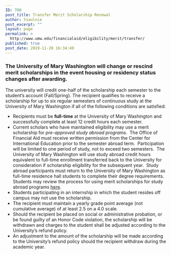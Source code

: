 ```yaml
---
ID: 700
post_title: Transfer Merit Scholarship Renewal
author: tsaulnie
post_excerpt: ""
layout: page
permalink: >
  http://www.umw.edu/financialaid/eligibility/merit/transfer/
published: true
post_date: 2019-11-20 16:34:49
---
```

<h3><strong>The University of Mary Washington will change or rescind merit scholarships in the event housing or residency status changes after awarding</strong><strong>.</strong></h3>
The university will credit one-half of the scholarship each semester to the student’s account (Fall/Spring). The recipient qualifies to receive a scholarship for up to six regular semesters of continuous study at the University of Mary Washington if all of the following conditions are satisfied:
<ul>
 	<li>Recipients must be <strong>full-time</strong> at the University of Mary Washington and successfully complete at least 12 credit hours each semester.</li>
 	<li>Current scholars who have maintained eligibility may use a merit scholarship for <em>pre-approved study abroad programs</em>.  The Office of Financial Aid must receive written permission from the Center for International Education prior to the semester abroad term.  Participation will be limited to one period of study, not to exceed two semesters.  The University of Mary Washington will use study abroad credit hours equivalent to full-time enrollment transferred back to the University for consideration if scholarship eligibility for the subsequent year.  Study abroad participants must return to the University of Mary Washington as full-time residence hall students to complete their degree requirements. Students may review the process for using merit scholarships for study abroad programs <a href="http://www.umw.edu/financialaid/eligibility/study-abroad/">here</a>.</li>
 	<li>Students participating in an internship in which the student resides off campus may not use the scholarship.</li>
 	<li>The recipient must maintain a yearly grade point average (not cumulative average) of at least 2.5 on a 4.0 scale.</li>
 	<li>Should the recipient be placed on social or administrative probation, or be found guilty of an Honor Code violation, the scholarship will be withdrawn and charges to the student shall be adjusted according to the University’s refund policy.</li>
 	<li>An adjustment to the amount of the scholarship will be made according to the University’s refund policy should the recipient withdraw during the academic year.</li>
</ul>